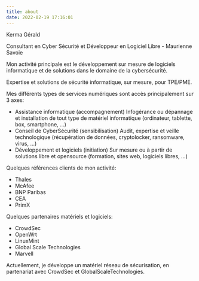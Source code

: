 ```yaml
---
title: about
date: 2022-02-19 17:16:01
---
```


Kerma Gérald

Consultant en Cyber Sécurité et Développeur en Logiciel Libre - Maurienne Savoie


Mon activité principale est le développement sur mesure de logiciels informatique et de solutions dans le domaine de la cybersécurité. 

Expertise et solutions de sécurité informatique, sur mesure, pour TPE/PME.

Mes différents types de services numériques sont accès principalement sur 3 axes:

- Assistance informatique (accompagnement)
  Infogérance ou dépannage et installation de tout type de matériel informatique (ordinateur, tablette, box, smartphone, ...)
- Conseil de CyberSécurité (sensibilisation)
  Audit, expertise et veille technologique (récupération de données, cryptolocker, ransomware, virus, ...)
- Développement et logiciels (initiation)
  Sur mesure ou à partir de solutions libre et opensource (formation, sites web, logiciels libres, ...)



Quelques références clients de mon activité:

- Thales
- McAfee
- BNP Paribas
- CEA
- PrimX



Quelques partenaires matériels et logiciels:

- CrowdSec
- OpenWrt
- LinuxMint
- Global Scale Technologies
- Marvell


Actuellement, je développe un matériel réseau de sécurisation, en partenariat avec CrowdSec et GlobalScaleTechnologies.


